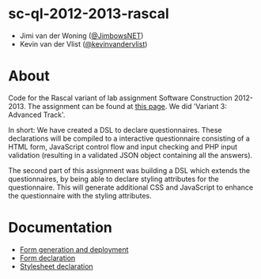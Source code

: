 sc-ql-2012-2013-rascal
======================

* Jimi van der Woning ([@JimbowsNET](https://github.com/JimbowsNET))
* Kevin van der Vlist ([@kevinvandervlist](https://github.com/kevinvandervlist))

# About

Code for the Rascal variant of lab assignment Software Construction 2012-2013. 
The assignment can be found at [this page](doc/Assignment.md). 
We did 'Variant 3: Advanced Track'.

In short: We have created a DSL to declare questionnaires. 
These declarations will be compiled to a interactive questionnaire consisting of a HTML form, JavaScript control flow and input checking and PHP input validation (resulting in a validated JSON object containing all the answers). 

The second part of this assignment was building a DSL which extends the questionnaires, by being able to declare styling attributes for the questionnaire. 
This will generate additional CSS and JavaScript to enhance the questionnaire with the styling attributes.

# Documentation
* [Form generation and deployment](doc/Generation.md) 
* [Form declaration](doc/Form.md)
* [Stylesheet declaration](doc/Stylesheet.md)
